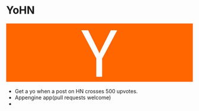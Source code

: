 # YoHN

![alt tag](https://raw.githubusercontent.com/sauravtom/yohackernews/master/hn.jpg)


+ Get a yo when a post on HN crosses 500 upvotes.
+ Appengine app(pull requests welcome)
+ 
